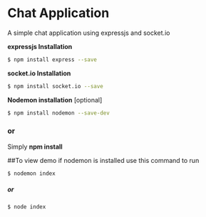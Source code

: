 # Chat Application

A simple chat application using expressjs and socket.io

**expressjs Installation**
```bash
$ npm install express --save
```

**socket.io Installation**
```bash
$ npm install socket.io --save
```

**Nodemon installation** [optional]
```bash
$ npm install nodemon --save-dev
```
### or 
Simply **npm install**

##To view demo
if nodemon is installed use this command to run 
```bash
$ nodemon index
```

##### or
```bash
$ node index
```

